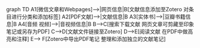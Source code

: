 graph TD
A1[微信文章和Webpages]-->|网页信息|B[文献信息添加至Zotero 对条目进行分类和添加标签] 
A2[PDF文献]-->|文献信息|B
A3[实体书]-->|豆瓣书籍信息|B
A4[音频 视频]-->|音视频信息|B
B-->C[搜索下载文献 网页文章可剪藏至印象笔记或另存为PDF]
C-->D[文献文件链接至Zotero]
D-->E[阅读文献 在PDF中做高亮和注释]
E--> F[Zotero中导出PDF笔记 整理和添加独立的文献笔记]
